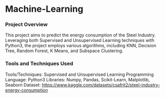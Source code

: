 # Machine-Learning

### Project Overview
This project aims to predict the energy consumption of the Steel Industry. Leveraging both Supervised and Unsupervised Learning techniques with Python3, the project employs various algorithms, including KNN, Decision Tree, Random Forest, K Means, and Subspace Clustering.

### Tools and Techniques Used
Tools/Techniques: Supervised and Unsupervised Learning
Programming Language: Python3
Libraries: Numpy, Pandas, Scikit-Learn, Matplotlib, Seaborn
Dataset: https://www.kaggle.com/datasets/csafrit2/steel-industry-energy-consumption

